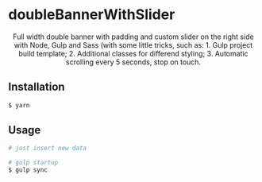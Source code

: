 # doubleBannerWithSlider
<p align="center">Full width double banner with padding and custom slider on the right side with Node, Gulp and Sass (with some little tricks, such as: 
1. Gulp project build template;
2. Additional classes for differend styling;
3. Automatic scrolling every 5 seconds, stop on touch.</p>

## Installation
```bash
$ yarn
```

## Usage
```bash
# just insert new data

# gulp startup
$ gulp sync
```
